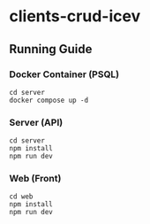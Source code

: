 # clients-crud-icev

## Running Guide

### Docker Container (PSQL)
```
cd server
docker compose up -d
```

### Server (API)
```
cd server
npm install
npm run dev
```

### Web (Front)
```
cd web
npm install
npm run dev
```